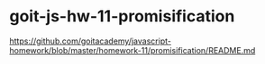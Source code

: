 # goit-js-hw-11-promisification

https://github.com/goitacademy/javascript-homework/blob/master/homework-11/promisification/README.md
